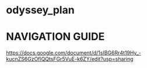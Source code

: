 # odyssey_plan

# NAVIGATION GUIDE
https://docs.google.com/document/d/1sIBG6Rr4t19Hy_-kucnZS6GzOflQQtsFGr5VuE-k6ZY/edit?usp=sharing